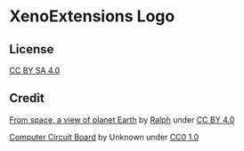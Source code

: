# XenoExtensions Logo

## License
[CC BY SA 4.0](https://creativecommons.org/licenses/by-sa/4.0/)

## Credit
[From space, a view of planet Earth](https://pixexid.com/image/from-space-a-view-of-planet-earth-j8secr2p) by [Ralph](https://pixexid.com/profile/cjxrsxsl7000008s6h21jecoe) under [CC BY 4.0](https://creativecommons.org/licenses/by/4.0/)

[Computer Circuit Board](https://www.rawpixel.com/image/5966735/computer-circuit-board) by Unknown under [CC0 1.0](https://creativecommons.org/publicdomain/zero/1.0/)